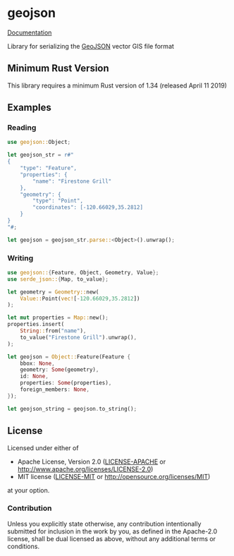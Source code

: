 geojson
=======

[Documentation](https://docs.rs/geojson/)

Library for serializing the [GeoJSON](http://geojson.org) vector GIS file format

## Minimum Rust Version

This library requires a minimum Rust version of 1.34 (released April 11 2019)

## Examples

### Reading

```rust
use geojson::Object;

let geojson_str = r#"
{
    "type": "Feature",
    "properties": {
        "name": "Firestone Grill"
    },
    "geometry": {
        "type": "Point",
        "coordinates": [-120.66029,35.2812]
    }
}
"#;

let geojson = geojson_str.parse::<Object>().unwrap();
```

### Writing

```rust
use geojson::{Feature, Object, Geometry, Value};
use serde_json::{Map, to_value};

let geometry = Geometry::new(
    Value::Point(vec![-120.66029,35.2812])
);

let mut properties = Map::new();
properties.insert(
    String::from("name"),
    to_value("Firestone Grill").unwrap(),
);

let geojson = Object::Feature(Feature {
    bbox: None,
    geometry: Some(geometry),
    id: None,
    properties: Some(properties),
    foreign_members: None,
});

let geojson_string = geojson.to_string();
```

## License

Licensed under either of

 * Apache License, Version 2.0 ([LICENSE-APACHE](LICENSE-APACHE) or http://www.apache.org/licenses/LICENSE-2.0)
 * MIT license ([LICENSE-MIT](LICENSE-MIT) or http://opensource.org/licenses/MIT)

at your option.

### Contribution

Unless you explicitly state otherwise, any contribution intentionally submitted
for inclusion in the work by you, as defined in the Apache-2.0 license, shall be dual licensed as above, without any
additional terms or conditions.
